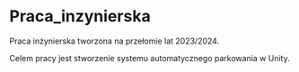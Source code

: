 # Praca_inzynierska

Praca inżynierska tworzona na przełomie lat 2023/2024.

Celem pracy jest stworzenie systemu automatycznego parkowania w Unity.
